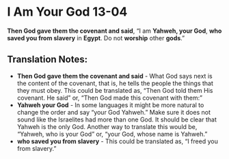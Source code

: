 I Am Your God 13-04
=====================


**Then God gave them the covenant and said**, “I am **Yahweh, your
God**, **who saved you from slavery** in **Egypt**. Do not **worship**
other **gods**.”

Translation Notes:
------------------

-   **Then God gave them the covenant and said** - What God says next is
    the content of the covenant, that is, he tells the people the things
    that they must obey. This could be translated as, “Then God told
    them His covenant. He said” or, “Then God made this covenant
    with them:”
-   **Yahweh your God** - In some languages it might be more natural to
    change the order and say “your God Yahweh.” Make sure it does
    not sound like the Israelites had more than one God. It should be
    clear that Yahweh is the only God. Another way to translate this
    would be, “Yahweh, who is your God” or, “your God, whose name
    is Yahweh.”
-   **who saved you from slavery** - This could be translated as, “I
    freed you from slavery.”

